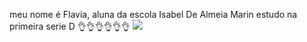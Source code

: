meu nome é Flavia, aluna da escola Isabel De Almeia Marin estudo na primeira serie D 👌👌👌👌👌👌
![](https://media1.tenor.com/m/OmHzJNs8r1oAAAAC/frozen-freezing.gif)
